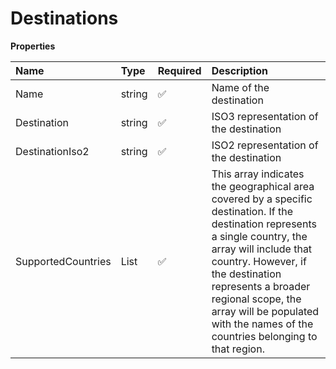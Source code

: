 # Destinations

**Properties**

| Name               | Type         | Required | Description                                                                                                                                                                                                                                                                                                               |
| :----------------- | :----------- | :------- | :------------------------------------------------------------------------------------------------------------------------------------------------------------------------------------------------------------------------------------------------------------------------------------------------------------------------ |
| Name               | string       | ✅       | Name of the destination                                                                                                                                                                                                                                                                                                   |
| Destination        | string       | ✅       | ISO3 representation of the destination                                                                                                                                                                                                                                                                                    |
| DestinationIso2    | string       | ✅       | ISO2 representation of the destination                                                                                                                                                                                                                                                                                    |
| SupportedCountries | List<string> | ✅       | This array indicates the geographical area covered by a specific destination. If the destination represents a single country, the array will include that country. However, if the destination represents a broader regional scope, the array will be populated with the names of the countries belonging to that region. |
